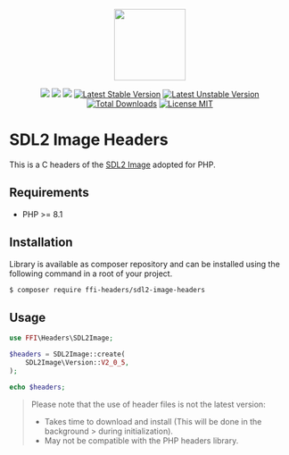 <p align="center">
    <a href="https://github.com/php-ffi-headers">
        <img src="https://avatars.githubusercontent.com/u/101121010?s=256" width="128" />
    </a>
</p>

<p align="center">
    <a href="https://github.com/php-ffi-headers/sdl2-image-headers/actions"><img src="https://github.com/php-ffi-headers/sdl2-image-headers/workflows/build/badge.svg"></a>
    <a href="https://packagist.org/packages/ffi-headers/sdl2-image-headers"><img src="https://img.shields.io/badge/PHP-8.1.0-ff0140.svg"></a>
    <a href="https://packagist.org/packages/ffi-headers/sdl2-image-headers"><img src="https://img.shields.io/badge/SDL2%20Image-2.6.1-cc3c20.svg"></a>
    <a href="https://packagist.org/packages/ffi-headers/sdl2-image-headers"><img src="https://poser.pugx.org/ffi-headers/sdl2-image-headers/version" alt="Latest Stable Version"></a>
    <a href="https://packagist.org/packages/ffi-headers/sdl2-image-headers"><img src="https://poser.pugx.org/ffi-headers/sdl2-image-headers/v/unstable" alt="Latest Unstable Version"></a>
    <a href="https://packagist.org/packages/ffi-headers/sdl2-image-headers"><img src="https://poser.pugx.org/ffi-headers/sdl2-image-headers/downloads" alt="Total Downloads"></a>
    <a href="https://raw.githubusercontent.com/php-ffi-headers/sdl2-image-headers/master/LICENSE.md"><img src="https://poser.pugx.org/ffi-headers/sdl2-image-headers/license" alt="License MIT"></a>
</p>

# SDL2 Image Headers

This is a C headers of the [SDL2 Image](https://www.libsdl.org/projects/SDL_image) adopted for PHP.

## Requirements

- PHP >= 8.1

## Installation

Library is available as composer repository and can be installed using the
following command in a root of your project.

```sh
$ composer require ffi-headers/sdl2-image-headers
```

## Usage

```php
use FFI\Headers\SDL2Image;

$headers = SDL2Image::create(
    SDL2Image\Version::V2_0_5,
);

echo $headers;
```

> Please note that the use of header files is not the latest version:
> - Takes time to download and install (This will be done in the background
    >   during initialization).
> - May not be compatible with the PHP headers library.

